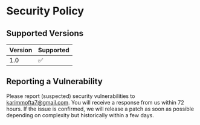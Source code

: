 # Security Policy

## Supported Versions


| Version | Supported          |
| ------- | :----------------- |
| 1.0     | :white_check_mark: |

## Reporting a Vulnerability

Please report (suspected) security vulnerabilities to karimmofta7@gmail.com. You will receive a response from us within 72 hours. If the issue is confirmed, we will release a patch as soon as possible depending on complexity but historically within a few days.
